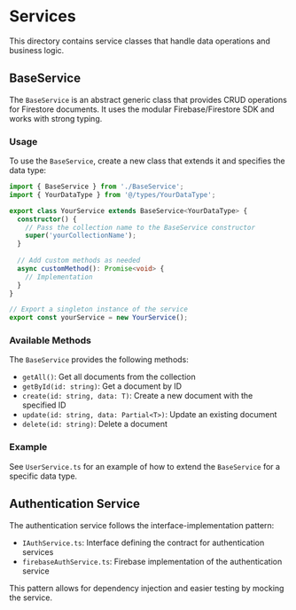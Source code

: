 # Services

This directory contains service classes that handle data operations and business logic.

## BaseService

The `BaseService` is an abstract generic class that provides CRUD operations for Firestore documents. It uses the modular Firebase/Firestore SDK and works with strong typing.

### Usage

To use the `BaseService`, create a new class that extends it and specifies the data type:

```typescript
import { BaseService } from './BaseService';
import { YourDataType } from '@/types/YourDataType';

export class YourService extends BaseService<YourDataType> {
  constructor() {
    // Pass the collection name to the BaseService constructor
    super('yourCollectionName');
  }
  
  // Add custom methods as needed
  async customMethod(): Promise<void> {
    // Implementation
  }
}

// Export a singleton instance of the service
export const yourService = new YourService();
```

### Available Methods

The `BaseService` provides the following methods:

- `getAll()`: Get all documents from the collection
- `getById(id: string)`: Get a document by ID
- `create(id: string, data: T)`: Create a new document with the specified ID
- `update(id: string, data: Partial<T>)`: Update an existing document
- `delete(id: string)`: Delete a document

### Example

See `UserService.ts` for an example of how to extend the `BaseService` for a specific data type.

## Authentication Service

The authentication service follows the interface-implementation pattern:

- `IAuthService.ts`: Interface defining the contract for authentication services
- `firebaseAuthService.ts`: Firebase implementation of the authentication service

This pattern allows for dependency injection and easier testing by mocking the service.